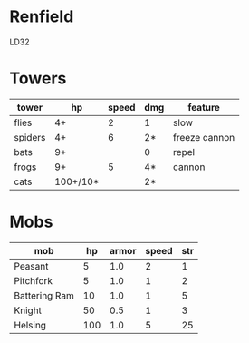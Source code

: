 # Renfield
LD32

# Towers

| tower | hp | speed | dmg | feature |
| ---- | ---- | ---- | ---- | ---- |
| flies | 4+ | 2 | 1 | slow |
| spiders | 4+ | 6 | 2* | freeze cannon |
| bats | 9+ | | 0 | repel |
| frogs | 9+ | 5 | 4* | cannon |
| cats | 100+/10* | | 2* | |

# Mobs

| mob | hp | armor | speed | str |
| ---- | ---- | ---- | ---- | ---- |
| Peasant | 5 | 1.0 | 2 | 1 |
| Pitchfork | 5 | 1.0 | 1 | 2 |
| Battering Ram | 10 | 1.0 | 1 | 5 |
| Knight | 50 | 0.5 | 1 | 3 |
| Helsing | 100 | 1.0 | 5 | 25 |

